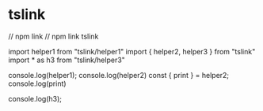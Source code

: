 # tslink

// npm link
// npm link tslink

import helper1 from "tslink/helper1"
import { helper2, helper3 } from "tslink"
import * as h3 from "tslink/helper3"

console.log(helper1);
console.log(helper2)
const { print } = helper2;
console.log(print)

console.log(h3);
